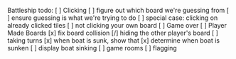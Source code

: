 Battleship
todo:
  [ ] Clicking
    [ ] figure out which board we're guessing from
    [ ] ensure guessing is what we're trying to do
    [ ] special case: clicking on already clicked tiles
    [ ] not clicking your own board
  [ ] Game over
  [ ] Player Made Boards
  [x] fix board collision
  [/] hiding the other player's board
  [ ] taking turns
  [x] when boat is sunk, show that
      [x] determine when boat is sunken
  [ ] display boat sinking
  [ ] game rooms
  [ ] flagging
